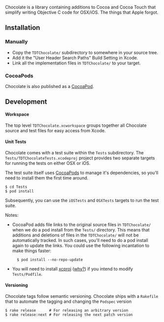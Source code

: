 Chocolate is a library containing additions to Cocoa and Cocoa Touch that
simplify writing Objective C code for OSX/iOS. The things that Apple forgot.

## Installation

### Manually

* Copy the `TDTChocolate/` subdirectory to somewhere in your source tree.
* Add it the "User Header Search Paths" Build Setting in Xcode.
* Link all the implementation files in `TDTChocolate/` to your target.

### CocoaPods

Chocolate is also published as a [CocoaPod][CocoaPods].

## Development

#### Workspace

The top level `TDTChocolate.xcworkspace` groups together all Chocolate
source and test files for easy access from Xcode.

#### Unit Tests

Chocolate comes with a test suite within the `Tests` subdirectory. The
`Tests/TDTChocolateTests.xcodeproj` project provides two separate targets
for running the tests on either OSX or iOS.

The test suite itself uses [CocoaPods] to manage it's dependencies, so you'll
need to install them the first time around.

    $ cd Tests
    $ pod install

Subsequently, you can use the `iOSTests` and `OSXTests` targets to run the
test suite.

Notes:

* CocoaPod adds file links to the original source files in `TDTChocolate/`
when we do a pod install from the `Tests/` directory. This means that additions
and deletions of files in the `TDTChocolate/` will not be automatically
tracked. In such cases, you'll need to do a pod install again to update the
links. You could use the following incantation to make things faster:

        $ pod install --no-repo-update

* You will need to install [xcproj] \([why?][whyxcproj]) if you intend to
modify `Tests/Podfile`.

#### Versioning

Chocolate tags follow semantic versioning. Chocolate ships with a `Rakefile`
that to automate the tagging and changing the `Podspec` version

    $ rake release      # For releasing an arbitrary version
    $ rake release:next # For releasing the next patch version

[CocoaPods]: http://cocoapods.org/
[xcproj]: https://github.com/0xced/xcproj
[whyxcproj]: https://github.com/CocoaPods/CocoaPods/wiki/Generate-ASCII-format-xcodeproj
